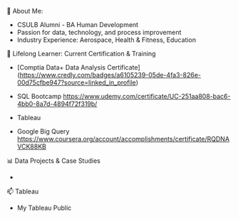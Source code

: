 👋 About Me: 

- CSULB Alumni - BA Human Development 
- Passion for data, technology, and process improvement 
- Industry Experience: Aerospace, Health & Fitness, Education 


🌱 Lifelong Learner: Current Certification & Training 

- [Comptia Data+ Data Analysis Certificate] (https://www.credly.com/badges/a6105239-05de-4fa3-826e-00d75cfbe947?source=linked_in_profile)

- SQL Bootcamp https://www.udemy.com/certificate/UC-251aa808-bac6-4bb0-8a7d-4894f72f319b/

- Tableau 

- Google Big Query https://www.coursera.org/account/accomplishments/certificate/RQDNAVCK88KB

📊 Data Projects & Case Studies 

- 

📫 Tableau 

- My Tableau Public


